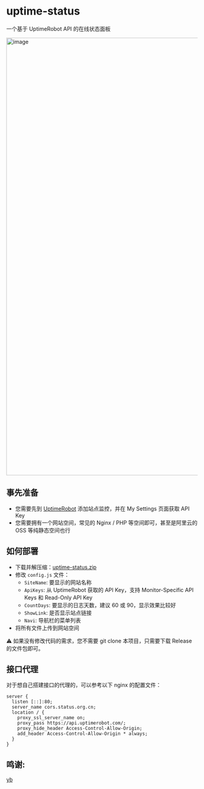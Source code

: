 # uptime-status

一个基于 UptimeRobot API 的在线状态面板

<img width="1152" alt="image" src="https://user-images.githubusercontent.com/25887822/178935137-6d23521d-5894-4fb8-922d-3575be4f7abc.png">

## 事先准备

- 您需要先到 [UptimeRobot](https://uptimerobot.com/ "UptimeRobot") 添加站点监控，并在 My Settings 页面获取 API Key
- 您需要拥有一个网站空间，常见的 Nginx / PHP 等空间即可，甚至是阿里云的 OSS 等纯静态空间也行

## 如何部署

- 下载并解压缩：[uptime-status.zip](https://github.com/yb/uptime-status/releases/latest/download/uptime-status.zip "uptime-status.zip") 
- 修改 `config.js` 文件：
   - `SiteName`: 要显示的网站名称
   - `ApiKeys`: 从 UptimeRobot 获取的 API Key，支持 Monitor-Specific API Keys 和 Read-Only API Key
   - `CountDays`: 要显示的日志天数，建议 60 或 90，显示效果比较好
   - `ShowLink`: 是否显示站点链接
   - `Navi`: 导航栏的菜单列表
- 将所有文件上传到网站空间

⚠️ 如果没有修改代码的需求，您不需要 git clone 本项目，只需要下载 Release 的文件包即可。

## 接口代理

对于想自己搭建接口的代理的，可以参考以下 nginx 的配置文件：

```
server {
  listen [::]:80;
  server_name cors.status.org.cn;
  location / {
    proxy_ssl_server_name on;
    proxy_pass https://api.uptimerobot.com/;
    proxy_hide_header Access-Control-Allow-Origin;
    add_header Access-Control-Allow-Origin * always;
  }
}
```
## 鸣谢:

[yb](https://github.com/yb)

